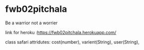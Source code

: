 # fwb02pitchala
Be a warrior not a worrier

link for heroku :https://fwb02pitchala.herokuapp.com/

class safari attridutes: cost(number), varient(String), user(String),